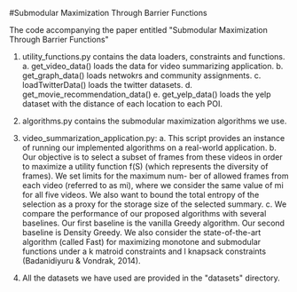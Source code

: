 #Submodular Maximization Through Barrier Functions

The code accompanying the paper entitled "Submodular Maximization Through Barrier Functions"

1. utility_functions.py contains the data loaders, constraints and functions.
	a. get_video_data() loads the data for video summarizing application.
	b. get_graph_data() loads netwokrs and community assignments.
	c. loadTwitterData() loads the twitter datasets.
	d. get_movie_recommendation_data() 
	e. get_yelp_data() loads the yelp dataset with the distance of each location to each POI.

2. algorithms.py contains the submodular maximization algorithms we use.

3. video_summarization_application.py: 
	a. This script provides an instance of running our implemented algorithms on a real-world application.
	b. Our objective is to select a subset of frames from these videos in order to maximize a utility function f(S) (which represents the diversity of frames). We set limits for the maximum num- ber of allowed frames from each video (referred to as mi), where we consider the same value of mi for all five videos. We also want to bound the total entropy of the selection as a proxy for the storage size of the selected summary.
	c. We compare the performance of our proposed algorithms with several baselines. Our first baseline is the vanilla Greedy algorithm. Our second baseline is Density Greedy. We also consider the state-of-the-art algorithm (called Fast) for maximizing monotone and submodular functions under a k matroid constraints and l knapsack constraints (Badanidiyuru & Vondrak, 2014). 

4. All the datasets we have used are provided in the "datasets" directory.
